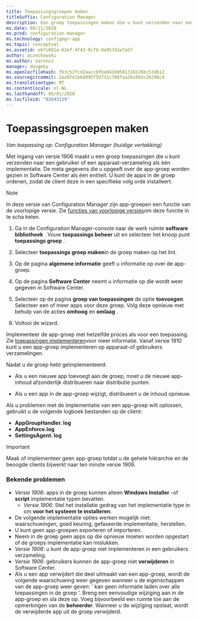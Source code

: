 ```yaml
---
title: Toepassingsgroepen maken
titleSuffix: Configuration Manager
description: Een groep toepassingen maken die u kunt verzenden naar een gebruiker of apparaat als één implementatie in Configuration Manager.
ms.date: 04/11/2020
ms.prod: configuration-manager
ms.technology: configmgr-app
ms.topic: conceptual
ms.assetid: e67c691e-62ef-4f43-9cfb-0e957d1e7a5f
author: aczechowski
ms.author: aaroncz
manager: dougeby
ms.openlocfilehash: f63c52fcd2aaccbfbe04160581318126bc53db12
ms.sourcegitcommit: 2aa97d1b6409575d731c706faa2bc093c2b298c4
ms.translationtype: MT
ms.contentlocale: nl-NL
ms.lasthandoff: 05/01/2020
ms.locfileid: "82643119"
---
```

# <a name="create-application-groups"></a>Toepassingsgroepen maken

*Van toepassing op: Configuration Manager (huidige vertakking)*

<!--3555907-->

Met ingang van versie 1906 maakt u een groep toepassingen die u kunt verzenden naar een gebruiker of een apparaat-verzameling als één implementatie. De meta gegevens die u opgeeft over de app-groep worden gezien in Software Center als één entiteit. U kunt de apps in de groep ordenen, zodat de client deze in een specifieke volg orde installeert.

> [!Note]  
> In deze versie van Configuration Manager zijn app-groepen een functie van de voorlopige versie. Zie [functies van voorlopige versies](../../core/servers/manage/pre-release-features.md)om deze functie in te scha kelen.  

1. Ga in de Configuration Manager-console naar de werk ruimte **software bibliotheek** . Vouw **toepassings beheer** uit en selecteer het knoop punt **toepassings groep** .  

1. Selecteer **toepassings groep maken**in de groep maken op het lint.

1. Op de pagina **algemene informatie** geeft u informatie op over de app-groep.  

1. Op de pagina **Software Center** neemt u informatie op die wordt weer gegeven in Software Center.  

1. Selecteer op de pagina **groep van toepassingen** de optie **toevoegen**. Selecteer een of meer apps voor deze groep. Volg deze opnieuw met behulp van de acties **omhoog** en **omlaag** .  

1. Voltooi de wizard.  

Implementeer de app-groep met hetzelfde proces als voor een toepassing. Zie [toepassingen implementeren](deploy-applications.md)voor meer informatie. Vanaf versie 1910 kunt u een app-groep implementeren op apparaat-of gebruikers verzamelingen.

Nadat u de groep hebt geïmplementeerd:

- Als u een nieuwe app toevoegt aan de groep, moet u de nieuwe app-inhoud afzonderlijk distribueren naar distributie punten.

- Als u een app in de app-groep wijzigt, distribueert u de inhoud opnieuw.

Als u problemen met de implementatie van een app-groep wilt oplossen, gebruikt u de volgende logboek bestanden op de client:

- **AppGroupHandler. log**
- **AppEnforce.log**
- **SettingsAgent. log**

> [!Important]  
> Maak of implementeer geen app-groep totdat u de gehele hiërarchie en de beoogde clients bijwerkt naar ten minste versie 1906.

### <a name="known-issues"></a>Bekende problemen

- *Versie 1906*: apps in de groep kunnen alleen **Windows Installer** -of **script** implementatie typen bevatten.
  - *Versie 1906*: Stel het installatie gedrag van het implementatie type in om **voor het systeem te installeren**.
- De volgende implementatie opties werken mogelijk niet: waarschuwingen, goed keuring, gefaseerde implementatie, herstellen.
- U kunt geen app-groepen exporteren of importeren.
- Neem in de groep geen apps op die opnieuw moeten worden opgestart of de groeps implementatie kan mislukken.
- *Versie 1906*: u kunt de app-groep niet implementeren in een gebruikers verzameling.
- *Versie 1906*: gebruikers kunnen de app-groep niet **verwijderen** in Software Center.
- Als u een app verwijdert die deel uitmaakt van een app-groep, wordt de volgende waarschuwing weer gegeven wanneer u de eigenschappen van de app-groep weer geven: ' kan geen informatie laden over alle toepassingen in de groep '. Breng een eenvoudige wijziging aan in de app-groep en sla deze op. Voeg bijvoorbeeld een ruimte toe aan de opmerkingen van de **beheerder**. Wanneer u de wijziging opslaat, wordt de verwijderde app uit de groep verwijderd.<!-- 7099542 -->
